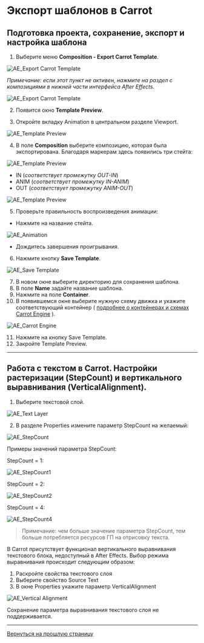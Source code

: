 # Экспорт шаблонов в Carrot

## Подготовка проекта, сохранение, экспорт и настройка шаблона

1. Выберите меню **Composition - Export Carrot Template**.

![AE_Export Carrot Template](_images/image701.jpg "Export Carrot Template")

*Примечание: если этот пункт не активен, нажмите на раздел с композициями в нижней части интерфейса After Effects.*

![AE_Export Carrot Template](_images/image702.jpg "Export Carrot Template")

2. Появится окно **Template Preview**.

3. Откройте вкладку Animation в центральном разделе Viewport.

![AE_Template Preview](_images/image703.jpg "Template Preview")

4. В поле **Composition** выберите композицию, которая была экспортирована. Благодаря маркерам здесь появились три стейта:

![AE_Template Preview](_images/image704.jpg "Template Preview")

- IN (*соответствует промежутку OUT-IN*)
- ANIM (*соответствует промежутку IN-ANIM*)
- OUT (*соответствует промежутку ANIM-OUT*)

![AE_Template Preview](_images/image705.jpg "Template Preview")

5. Проверьте правильность воспроизведения анимации:
- Нажмите на название стейта.

![AE_Animation](_images/image706.jpg "Animation")

- Дождитесь завершения проигрывания.
6. Нажмите кнопку **Save Template**.

![AE_Save Template](_images/image707.jpg "Save Template")

7. В новом окне выберите директорию для сохранения шаблона.
8. В поле **Name** задайте название шаблона.
9. Нажмите на поле **Container**.
10. В появившемся окне выберите нужную схему движка и укажите
соответствующий контейнер ( [подробнее о контейнерах и схемах Carrot Engine](https://carrotsoftware.github.io/docs/#/settings?id=%d0%a0%d0%b0%d0%b7%d0%b4%d0%b5%d0%bb-engines) ).

![AE_Carrot Engine](_images/image708.jpg "Carrot Engine")

11. Нажмите на кнопку Save Template.
12. Закройте Template Preview.

---

## Работа с текстом в Carrot. Настройки растеризации (StepCount) и вертикального выравнивания (VerticalAlignment).

1. Выберите текстовой слой.

![AE_Text Layer](_images/image709.jpg "Text Layer")

2. В разделе Properties измените параметр StepCount на желаемый:

![AE_StepCount](_images/image710.jpg "StepCount")

Примеры значений параметра StepCount:

StepCount = 1:

![AE_StepCount1](_images/image711.jpg "StepCount1")

StepCount = 2:

![AE_StepCount2](_images/image712.jpg "StepCount2")

StepCount = 4:

![AE_StepCount4](_images/image713.jpg "StepCount4")

>Примечание: чем больше значение параметра StepCount, тем больше потребляется ресурсов ГП на отрисовку текста.

В Carrot присутствует функционал вертикального выравнивания текстового блока, недоступный в After Effects. Выбор режима выравнивания происходит следующим образом:
1. Раскройте свойства текстового слоя
2. Выберите свойство Source Text
3. В окне Properties укажите параметр VerticalAlignment

![AE_Vertical Alignment](_images/image714.jpg "Vertical Alignment")

Сохранение параметра выравнивания текстового слоя не поддерживается.

---

[Вернуться на прошлую страницу](user-guide.md)